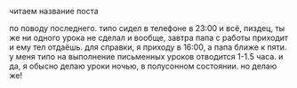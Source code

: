 читаем название поста

по поводу последнего. типо сидел в телефоне в 23:00 и всё, пиздец, ты же ни одного урока не сделал и вообще, завтра папа с работы приходит и ему тел отдаёшь. для справки, я приходу в 16:00, а папа ближе к пяти. у меня типо на выполнение письменных уроков отводится 1-1.5 часа. и да, я обысно делаю уроки ночью, в полусонном состоянии. но делаю же! 
